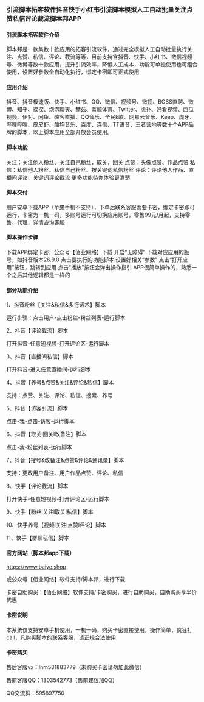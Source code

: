 ### 引流脚本拓客软件抖音快手小红书引流脚本模拟人工自动批量关注点赞私信评论截流脚本邦APP


#### 引流脚本拓客软件介绍
脚本邦是一款集数十款应用的拓客引流软件，通过完全模拟人工自动批量执行关注、点赞、私信、评论、截流等等，目前支持含抖音、快手、小红书、微信视频号、微博等数十款应用，提升引流效率，降低人工成本，功能可单独使用也可组合使用，设置好参数全自动化执行，绑定卡密即可正式使用

#### 应用介绍
抖音、抖音极速版、快手、小红书、QQ、微信、视频号、微视、BOSS直聘、微博、知乎、探探、泡泡聊天、赫兹、蓝鲸体育、Twitter、虎扑、好看视频、西瓜视频、伊对、闲鱼、映客直播、QQ音乐、全民k歌、网易云音乐、Keep、虎牙、哔哩哔哩、皮皮虾、酷狗音乐、百度、连信、TT语音、王者营地等数十个APP品牌的脚本，以上脚本应用全部开放会员使用。

#### 脚本功能
关注：关注他人粉丝、关注自己粉丝，取关，回关
点赞：头像点赞、作品点赞
私信：私信他人粉丝、私信自己粉丝、按关键词私信粉丝
评论：评论他人作品、直播间评论、关键词评论截流
更多功能待你体验更清楚


#### 脚本交付
用户安卓下载APP（苹果手机不支持），下单后联系客服索要卡密，绑定卡密即可运行，卡密为一机一码，多账号运行可切换应用账号，零售99元/月起，支持零售、代理，详情咨询客服

#### 脚本操作步骤
下载APP绑定卡密，公众号【佰业网络】下载
开启“无障碍”
下载对应应用的版号，如抖音版本26.9.0
点击要执行的功能脚本
设置好相关“参数”
点击“打开应用”按钮，跳转到应用
点击“播放”按钮会弹出操作指引 APP很简单操作的，熟悉一个之后其他逻辑都是一样的

#### 部分功能介绍
1、抖音粉丝【关注&私信&多行话术】脚本

运行步骤：点击用户-点击粉丝-粉丝列表-运行脚本

2、抖音【评论截流】脚本

打开抖音-任意短视频-打开评论区-运行脚本

3、抖音【直播间私信】脚本

打开抖音-进入任意直播间-运行脚本

4、抖音【养号&点赞&关注&评论&私信】脚本

支持：点赞、关注、评论、私信、搜索、养号

5、抖音【访客引流】脚本

点击-我-点击-访客-运行脚本

6、抖音【取关l回关l改备注】脚本

点击-我-粉丝列表-运行脚本

7、抖音【搜号&改备注&点赞&评论&通讯录】脚本

支持：更改用户备注、用户作品点赞、评论、私信

8、快手【评论截流】脚本

打开快手-任意短视频-打开评论区-运行脚本

9、快手【粉丝l关注l取关l私信】脚本

10、快手养号【视频l关注l点赞l评论】脚本

11、快手【群聊私信】脚本

#### 官方网站（脚本邦app下载）
https://www.baiye.shop

或公众号【佰业网络】软件支持/脚本邦，进行下载

卡密自助购买：【佰业网络】软件支持/卡密购买，进行自助购买，自助购买享半价优惠

#### 卡密说明
本系统仅支持安卓手机使用，一机一码，购买卡密直接使用，操作简单，疯狂打call，凡购买脚本的联系客服，请正规合法使用

#### 卡密购买
售后客服vx：lhm531883779（未购买卡密请勿加此微信）

售前客服QQ：1303542773（售前建议加QQ）

QQ交流群：595897750

